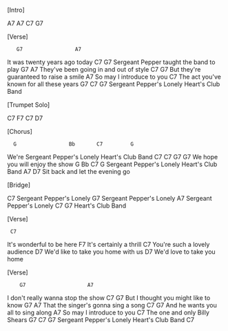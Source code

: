 [Intro]

A7   A7   C7   G7


[Verse]

       G7                 A7
It was twenty years ago today
C7                        G7
Sergeant Pepper taught the band to play
G7                  A7
They've been going in and out of style
C7                    G7
But they're guaranteed to raise a smile
A7
So may I introduce to you
C7
The act you've known for all these years
G7                C7                  G7
Sergeant Pepper's Lonely Heart's Club Band


[Trumpet Solo]

C7    F7     C7    D7


[Chorus]

      G                 Bb       C7         G
We're Sergeant Pepper's Lonely Heart's Club Band
C7              C7      G7     G7
We hope you will enjoy the show
G                 Bb       C7         G
Sergeant Pepper's Lonely Heart's Club Band
A7                       D7
Sit back and let the evening go


[Bridge]

C7
Sergeant Pepper's Lonely
G7
Sergeant Pepper's Lonely
A7
Sergeant Pepper's Lonely
C7           G7
Heart's Club Band


[Verse]

     C7
It's wonderful to be here
F7
It's certainly a thrill
C7
You're such a lovely audience
D7
We'd  like to take you home with us
D7
We'd love to take you home


[Verse]

        G7                    A7
I don't really wanna stop the show
C7                        G7
But I thought you might like to know
G7                    A7
That the singer's gonna sing a song
C7                     G7
And he wants you all to sing along
A7
So may I introduce to you
C7
The one and only Billy Shears
G7                C7                  G7
Sergeant Pepper's Lonely Heart's Club Band
C7